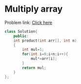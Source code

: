 # Multiply array

Problem link: [Click here](https://www.geeksforgeeks.org/problems/multiply-array-1658312632/1?page=4&difficulty=School&sortBy=submissions)
```cpp
class Solution{
    public:
    int product(int arr[], int n)
    {
        int mul=1;
        for(int i=0;i<n;i++){
            mul*=arr[i];
        }
        return mul;
    }
};
```

